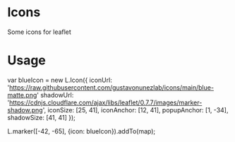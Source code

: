 # Icons
Some icons for leaflet

# Usage

var blueIcon = new L.Icon({
  iconUrl: 'https://raw.githubusercontent.com/gustavonunezlab/icons/main/blue-matte.png'
  shadowUrl: 'https://cdnjs.cloudflare.com/ajax/libs/leaflet/0.7.7/images/marker-shadow.png',
  iconSize: [25, 41],
  iconAnchor: [12, 41],
  popupAnchor: [1, -34],
  shadowSize: [41, 41]
});

L.marker([-42, -65], {icon: blueIcon}).addTo(map);
